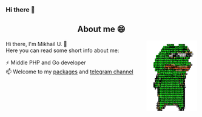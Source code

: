 ### Hi there 👋

<div>
    <div>
  <h2 align="center">About me 😄</h2>

  <img align="right" alt="Some funny gif" height="185" src="images/pepe-matrix.gif" />

Hi there, I'm Mikhail U. 👋 \
Here you can read some short info about me:

⚡ Middle PHP and Go developer \
📫 Welcome to my [packages](https://packagist.org/users/Mishanki/packages/)
and [telegram channel](https://t.me/Mishanki12)
</div>
</div>  


<!--
**Mishanki/Mishanki** is a ✨ _special_ ✨ repository because its `README.md` (this file) appears on your GitHub profile.

Here are some ideas to get you started:

- 🔭 I’m currently working on ...
- 🌱 I’m currently learning ...
- 👯 I’m looking to collaborate on ...
- 🤔 I’m looking for help with ...
- 💬 Ask me about ...
- 📫 How to reach me: ...
- 😄 Pronouns: ...
- ⚡ Fun fact: ...
-->
